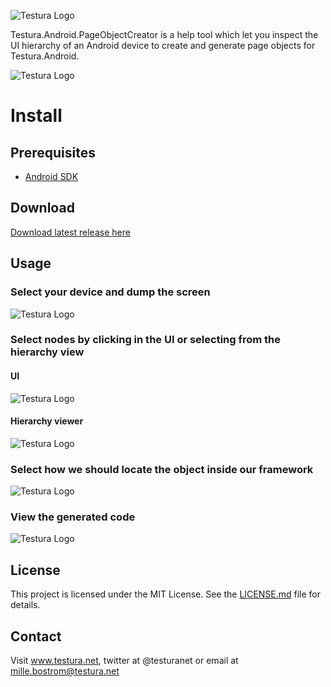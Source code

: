 ![Testura Logo](http://testura.net/Content/Images/logo.png)

Testura.Android.PageObjectCreator is a help tool which let you inspect the UI hierarchy of an Android device to create and generate page objects for Testura.Android. 

![Testura Logo](http://www.testura.net/Content/Images/PageObject/Testura2.Png)

# Install

## Prerequisites

- [Android SDK](https://developer.android.com/studio/index.html)


## Download

[Download latest release here](https://github.com/Testura/Testura.Android.PageObjectCreator/releases)

## Usage

### Select your device and dump the screen 

![Testura Logo](http://www.testura.net/Content/Images/PageObject/DumpGif.gif)


### Select nodes by clicking in the UI or selecting from the hierarchy view 

#### UI 
![Testura Logo](http://www.testura.net/Content/Images/PageObject/SelectGif.gif)

#### Hierarchy viewer

![Testura Logo](http://www.testura.net/Content/Images/PageObject/HierarchyGif.gif)

### Select how we should locate the object inside our framework 

![Testura Logo](http://www.testura.net/Content/Images/PageObject/WithGif.gif)

### View the generated code 

![Testura Logo](http://www.testura.net/Content/Images/PageObject/CodeGif.gif)

## License

This project is licensed under the MIT License. See the [LICENSE.md](LICENSE.md) file for details.

## Contact

Visit <a href="http://www.testura.net">www.testura.net</a>, twitter at @testuranet or email at mille.bostrom@testura.net
